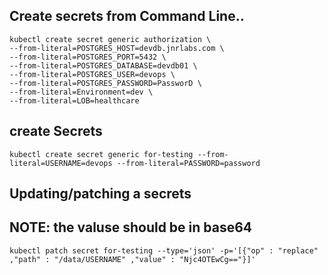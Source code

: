 ## Create secrets from Command Line..
```
kubectl create secret generic authorization \
--from-literal=POSTGRES_HOST=devdb.jnrlabs.com \
--from-literal=POSTGRES_PORT=5432 \
--from-literal=POSTGRES_DATABASE=devdb01 \
--from-literal=POSTGRES_USER=devops \
--from-literal=POSTGRES_PASSWORD=PassworD \
--from-literal=Environment=dev \
--from-literal=LOB=healthcare
```

## create Secrets
```
kubectl create secret generic for-testing --from-literal=USERNAME=devops --from-literal=PASSWORD=password
```
## Updating/patching a secrets
## NOTE:  the valuse should be in base64
```
kubectl patch secret for-testing --type='json' -p='[{"op" : "replace" ,"path" : "/data/USERNAME" ,"value" : "Njc4OTEwCg=="}]'
```
